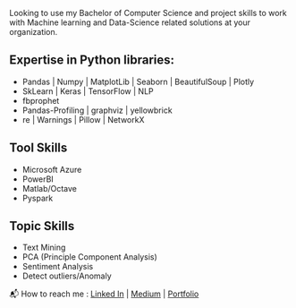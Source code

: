 Looking to use my Bachelor of Computer Science and project skills to work with Machine learning and Data-Science related solutions at your organization.

## Expertise in Python libraries:
- Pandas | Numpy | MatplotLib | Seaborn | BeautifulSoup | Plotly
- SkLearn | Keras | TensorFlow | NLP
- fbprophet
- Pandas-Profiling | graphviz | yellowbrick
- re | Warnings | Pillow | NetworkX

## Tool Skills
- Microsoft Azure
- PowerBI 
- Matlab/Octave
- Pyspark

## Topic Skills
- Text Mining
- PCA (Principle Component Analysis)
- Sentiment Analysis
- Detect outliers/Anomaly

📬 How to reach me : [Linked In](https://www.linkedin.com/in/harsh-kothari21/) | [Medium](https://harshkothari21.medium.com/) | [Portfolio](https://harshkothari21.github.io/)
